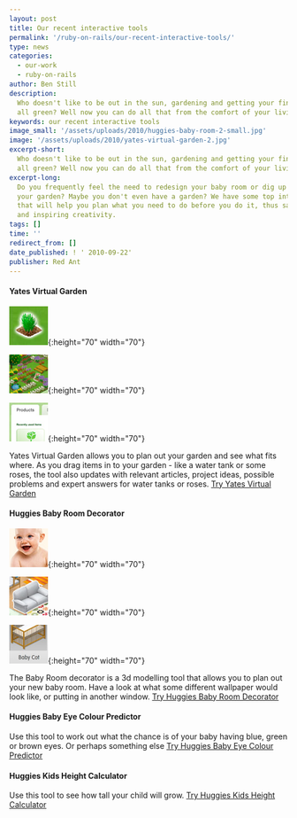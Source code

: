 ```yaml
---
layout: post
title: Our recent interactive tools
permalink: '/ruby-on-rails/our-recent-interactive-tools/'
type: news
categories:
  - our-work
  - ruby-on-rails
author: Ben Still
description:
  Who doesn't like to be out in the sun, gardening and getting your fingers
  all green? Well now you can do all that from the comfort of your living room!
keywords: our recent interactive tools
image_small: '/assets/uploads/2010/huggies-baby-room-2-small.jpg'
image: '/assets/uploads/2010/yates-virtual-garden-2.jpg'
excerpt-short:
  Who doesn't like to be out in the sun, gardening and getting your fingers
  all green? Well now you can do all that from the comfort of your living room!
excerpt-long:
  Do you frequently feel the need to redesign your baby room or dig up
  your garden? Maybe you don't even have a garden? We have some top interactive tools
  that will help you plan what you need to do before you do it, thus saving money
  and inspiring creativity.
tags: []
time: ''
redirect_from: []
date_published: ! ' 2010-09-22'
publisher: Red Ant
---
```


#### Yates Virtual Garden

![Example 1](/assets/uploads/2010/yates-virtual-garden-1-thumb.jpg){:height="70" width="70"}

![Example 2](/assets/uploads/2010/yates-virtual-garden-2-thumb.jpg){:height="70" width="70"}

![Example 3](/assets/uploads/2010/yates-virtual-garden-3-thumb.jpg){:height="70" width="70"}

Yates Virtual Garden allows you to plan out your garden and see what fits where. As you drag items in to your garden - like a water tank or some roses, the tool also updates with relevant articles, project ideas, possible problems and expert answers for water tanks or roses. [Try Yates Virtual Garden](http://www.yates.com.au/garden-club/virtual-garden/)

#### Huggies Baby Room Decorator

![Example 1](/assets/uploads/2010/huggies-baby-room-1-thumb.jpg){:height="70" width="70"}

![Example 2](/assets/uploads/2010/huggies-baby-room-2-thumb.jpg){:height="70" width="70"}

![Example 3](/assets/uploads/2010/huggies-baby-room-3-thumb.jpg){:height="70" width="70"}

The Baby Room decorator is a 3d modelling tool that allows you to plan out your new baby room. Have a look at what some different wallpaper would look like, or putting in another window. [Try Huggies Baby Room Decorator](http://www.huggies.com.au/pregnancy/baby-nursery/baby-room-decorator)

#### Huggies Baby Eye Colour Predictor

Use this tool to work out what the chance is of your baby having blue, green or brown eyes. Or perhaps something else [Try Huggies Baby Eye Colour Predictor](https://www.huggies.com.au/pregnancy/early-stages/eye-colour)

#### Huggies Kids Height Calculator

Use this tool to see how tall your child will grow. [Try Huggies Kids Height Calculator](https://www.huggies.com.au/pregnancy/early-stages/height)
